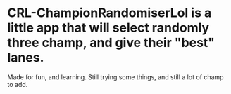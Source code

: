 # CRL-ChampionRandomiserLol is a little app that will select randomly three champ, and give their "best" lanes. 

Made for fun, and learning. Still trying some things, and still a lot of champ to add. 
